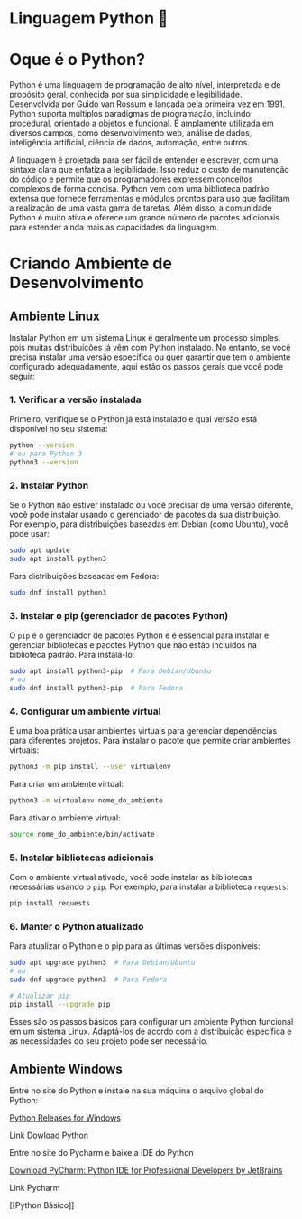 # Linguagem Python 🐍

# Oque é o Python?

Python é uma linguagem de programação de alto nível, interpretada e de propósito geral, conhecida por sua simplicidade e legibilidade. Desenvolvida por Guido van Rossum e lançada pela primeira vez em 1991, Python suporta múltiplos paradigmas de programação, incluindo procedural, orientado a objetos e funcional. É amplamente utilizada em diversos campos, como desenvolvimento web, análise de dados, inteligência artificial, ciência de dados, automação, entre outros.

A linguagem é projetada para ser fácil de entender e escrever, com uma sintaxe clara que enfatiza a legibilidade. Isso reduz o custo de manutenção do código e permite que os programadores expressem conceitos complexos de forma concisa. Python vem com uma biblioteca padrão extensa que fornece ferramentas e módulos prontos para uso que facilitam a realização de uma vasta gama de tarefas. Além disso, a comunidade Python é muito ativa e oferece um grande número de pacotes adicionais para estender ainda mais as capacidades da linguagem.

# Criando Ambiente de Desenvolvimento

## Ambiente Linux

Instalar Python em um sistema Linux é geralmente um processo simples, pois muitas distribuições já vêm com Python instalado. No entanto, se você precisa instalar uma versão específica ou quer garantir que tem o ambiente configurado adequadamente, aqui estão os passos gerais que você pode seguir:

### 1. Verificar a versão instalada

Primeiro, verifique se o Python já está instalado e qual versão está disponível no seu sistema:

```bash
python --version
# ou para Python 3
python3 --version
```

### 2. Instalar Python

Se o Python não estiver instalado ou você precisar de uma versão diferente, você pode instalar usando o gerenciador de pacotes da sua distribuição. Por exemplo, para distribuições baseadas em Debian (como Ubuntu), você pode usar:

```bash
sudo apt update
sudo apt install python3
```

Para distribuições baseadas em Fedora:

```bash
sudo dnf install python3
```

### 3. Instalar o pip (gerenciador de pacotes Python)

O `pip` é o gerenciador de pacotes Python e é essencial para instalar e gerenciar bibliotecas e pacotes Python que não estão incluídos na biblioteca padrão. Para instalá-lo:

```bash
sudo apt install python3-pip  # Para Debian/Ubuntu
# ou
sudo dnf install python3-pip  # Para Fedora

```

### 4. Configurar um ambiente virtual

É uma boa prática usar ambientes virtuais para gerenciar dependências para diferentes projetos. Para instalar o pacote que permite criar ambientes virtuais:

```bash
python3 -m pip install --user virtualenv
```

Para criar um ambiente virtual:

```bash
python3 -m virtualenv nome_do_ambiente

```

Para ativar o ambiente virtual:

```bash
source nome_do_ambiente/bin/activate

```

### 5. Instalar bibliotecas adicionais

Com o ambiente virtual ativado, você pode instalar as bibliotecas necessárias usando o `pip`. Por exemplo, para instalar a biblioteca `requests`:

```bash
pip install requests

```

### 6. Manter o Python atualizado

Para atualizar o Python e o pip para as últimas versões disponíveis:

```bash
sudo apt upgrade python3  # Para Debian/Ubuntu
# ou
sudo dnf upgrade python3  # Para Fedora

# Atualizar pip
pip install --upgrade pip

```

Esses são os passos básicos para configurar um ambiente Python funcional em um sistema Linux. Adaptá-los de acordo com a distribuição específica e as necessidades do seu projeto pode ser necessário.

## Ambiente Windows

Entre no site do Python e instale na sua máquina o arquivo global do Python:

[Python Releases for Windows](https://www.python.org/downloads/windows/)

Link Dowload Python

Entre no site do Pycharm e baixe a IDE do Python

[Download PyCharm: Python IDE for Professional Developers by JetBrains](https://www.jetbrains.com/pycharm/download/#section=windows)

Link Pycharm

[[Python Básico]]